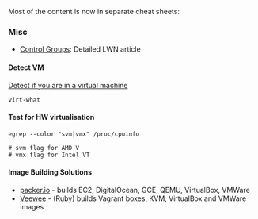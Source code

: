 Most of the content is now in separate cheat sheets:

<?add topic='Docker'?>
<?add topic='KVM'?>
<?add topic='LXC'?>
<?add topic='OpenNebula'?>
<?add topic='OpenVZ'?>
<?add topic='systemd'?>
<?add topic='Vagrant'?>
<?add topic='VirtualBox'?>
<?add topic='VM Tuning'?>
<?add topic='Xen'?>


### Misc

-   [Control Groups](https://lwn.net/Articles/604609/): Detailed LWN
    article

#### Detect VM

[Detect if you are in a virtual
machine](http://people.redhat.com/~rjones/virt-what/)

    virt-what

#### Test for HW virtualisation

    egrep --color "svm|vmx" /proc/cpuinfo

    # svm flag for AMD V
    # vmx flag for Intel VT

#### Image Building Solutions

-   [packer.io](https://www.packer.io) - builds EC2, DigitalOcean, GCE,
    QEMU, VirtualBox, VMWare
-   [Veewee](https://github.com/jedi4ever/veewee) - (Ruby) builds
    Vagrant boxes, KVM, VirtualBox and VMWare images

